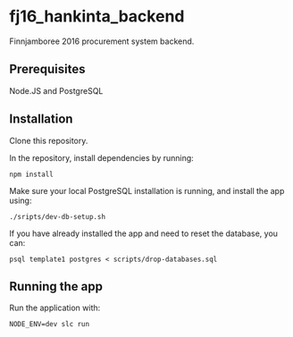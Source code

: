 # fj16_hankinta_backend

Finnjamboree 2016 procurement system backend.

## Prerequisites

Node.JS and PostgreSQL

## Installation

Clone this repository.

In the repository, install dependencies by running:

    npm install

Make sure your local PostgreSQL installation is running, and install the app using:

	./sripts/dev-db-setup.sh

If you have already installed the app and need to reset the database, you can:

	psql template1 postgres < scripts/drop-databases.sql

## Running the app

Run the application with:

    NODE_ENV=dev slc run

